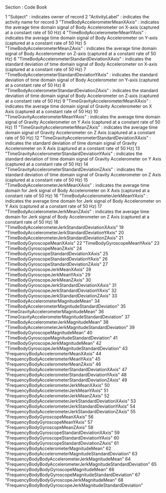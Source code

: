 Section : Code Book

1 "Subject" : indicates owner of record
2 "ActivityLabel" : indicates the activity name for record
3 "TimeBodyAccelerometerMeanXAxis" : indicates the average time domain signal of Body Accelerometer on X-axis (captured at a constant rate of 50 Hz)
4 "TimeBodyAccelerometerMeanYAxis" : indicates the average time domain signal of Body Accelerometer on Y-axis (captured at a constant rate of 50 Hz)
5 "TimeBodyAccelerometerMeanZAxis" : indicates the average time domain signal of Body Accelerometer on Z-axis (captured at a constant rate of 50 Hz)
6 "TimeBodyAccelerometerStandardDeviationXAxis" : indicates the standard deviation of time domain signal of Body Accelerometer on X-axis (captured at a constant rate of 50 Hz)
7 "TimeBodyAccelerometerStandardDeviationYAxis" : indicates the standard deviation of time domain signal of Body Accelerometer on Y-axis (captured at a constant rate of 50 Hz)
8 "TimeBodyAccelerometerStandardDeviationZAxis" : indicates the standard deviation of time domain signal of Body Accelerometer on Z-axis (captured at a constant rate of 50 Hz)
9 "TimeGravityAccelerometerMeanXAxis" : indicates the average time domain signal of Gravity Accelerometer on X Axis (captured at a constant rate of 50 Hz)
10 "TimeGravityAccelerometerMeanYAxis" : indicates the average time domain signal of Gravity Accelerometer on Y Axis (captured at a constant rate of 50 Hz)
11 "TimeGravityAccelerometerMeanZAxis" : indicates the average time domain signal of Gravity Accelerometer on Z Axis (captured at a constant rate of 50 Hz)
12 "TimeGravityAccelerometerStandardDeviationXAxis" : indicates the standard deviation of time domain signal of Gravity Accelerometer on X Axis (captured at a constant rate of 50 Hz)
13 "TimeGravityAccelerometerStandardDeviationYAxis" : indicates the standard deviation of time domain signal of Gravity Accelerometer on Y Axis (captured at a constant rate of 50 Hz)
14 "TimeGravityAccelerometerStandardDeviationZAxis" : indicates the standard deviation of time domain signal of Gravity Accelerometer on Z Axis (captured at a constant rate of 50 Hz)
15 "TimeBodyAccelerometerJerkMeanXAxis" : indicates the average time domain for Jerk signal of Body Accelerometer on X Axis (captured at a constant rate of 50 Hz)
16 "TimeBodyAccelerometerJerkMeanYAxis" : indicates the average time domain for Jerk signal of Body Accelerometer on Y Axis (captured at a constant rate of 50 Hz)
17 "TimeBodyAccelerometerJerkMeanZAxis" : indicates the average time domain for Jerk signal of Body Accelerometer on Z Axis (captured at a constant rate of 50 Hz)
18 "TimeBodyAccelerometerJerkStandardDeviationXAxis"
19 "TimeBodyAccelerometerJerkStandardDeviationYAxis"
20 "TimeBodyAccelerometerJerkStandardDeviationZAxis"
21 "TimeBodyGyroscopeMeanXAxis" 
22 "TimeBodyGyroscopeMeanYAxis"
23 "TimeBodyGyroscopeMeanZAxis"
24 "TimeBodyGyroscopeStandardDeviationXAxis"
25 "TimeBodyGyroscopeStandardDeviationYAxis"
26 "TimeBodyGyroscopeStandardDeviationZAxis"
27 "TimeBodyGyroscopeJerkMeanXAxis" 
28 "TimeBodyGyroscopeJerkMeanYAxis" 
29 "TimeBodyGyroscopeJerkMeanZAxis"
30 "TimeBodyGyroscopeJerkStandardDeviationXAxis"
31 "TimeBodyGyroscopeJerkStandardDeviationYAxis"
32 "TimeBodyGyroscopeJerkStandardDeviationZAxis"
33 "TimeBodyAccelerometerMagnitudeMean"
34 "TimeBodyAccelerometerMagnitudeStandardDeviation"
35 "TimeGravityAccelerometerMagnitudeMean"
36 "TimeGravityAccelerometerMagnitudeStandardDeviation"
37 "TimeBodyAccelerometerJerkMagnitudeMean"
38 "TimeBodyAccelerometerJerkMagnitudeStandardDeviation"
39 "TimeBodyGyroscopeMagnitudeMean"
40 "TimeBodyGyroscopeMagnitudeStandardDeviation"
41 "TimeBodyGyroscopeJerkMagnitudeMean"
42 "TimeBodyGyroscopeJerkMagnitudeStandardDeviation"
43 "FrequencyBodyAccelerometerMeanXAxis"
44 "FrequencyBodyAccelerometerMeanYAxis"
45 "FrequencyBodyAccelerometerMeanZAxis"
46 "FrequencyBodyAccelerometerStandardDeviationXAxis"
47 "FrequencyBodyAccelerometerStandardDeviationYAxis"
48 "FrequencyBodyAccelerometerStandardDeviationZAxis"
49 "FrequencyBodyAccelerometerJerkMeanXAxis"
50 "FrequencyBodyAccelerometerJerkMeanYAxis"
51 "FrequencyBodyAccelerometerJerkMeanZAxis"
52 "FrequencyBodyAccelerometerJerkStandardDeviationXAxis"
53 "FrequencyBodyAccelerometerJerkStandardDeviationYAxis"
54 "FrequencyBodyAccelerometerJerkStandardDeviationZAxis"
55 "FrequencyBodyGyroscopeMeanXAxis"
56 "FrequencyBodyGyroscopeMeanYAxis"
57 "FrequencyBodyGyroscopeMeanZAxis"
58 "FrequencyBodyGyroscopeStandardDeviationXAxis"
59 "FrequencyBodyGyroscopeStandardDeviationYAxis"
60 "FrequencyBodyGyroscopeStandardDeviationZAxis"
61 "FrequencyBodyAccelerometerMagnitudeMean"
62 "FrequencyBodyAccelerometerMagnitudeStandardDeviation"
63 "FrequencyBodyBodyAccelerometerJerkMagnitudeMean"
64 "FrequencyBodyBodyAccelerometerJerkMagnitudeStandardDeviation"
65 "FrequencyBodyBodyGyroscopeMagnitudeMean"
66 "FrequencyBodyBodyGyroscopeMagnitudeStandardDeviation"
67 "FrequencyBodyBodyGyroscopeJerkMagnitudeMean"
68 "FrequencyBodyBodyGyroscopeJerkMagnitudeStandardDeviation"